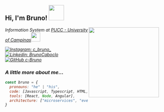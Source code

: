 <h2> Hi, I'm Bruno! <img src="https://media.giphy.com/media/KcWdO5QnBY8vu5odJO/giphy.gif" width="50"></h2>

<img align='right' src="https://assets.b9.com.br/wp-content/uploads/2015/05/starbucks-gif-grande.gif" width="230" border-radius="50px">
<p><em>Information System at <a href="https://www.puc-campinas.edu.br">PUCC - University of Campinas</a><img src="https://media.giphy.com/media/fYSnHlufseco8Fh93Z/giphy.gif" width="30">

[![Instagram: c_bruno_](https://img.shields.io/twitter/follow/ThaiiBraga?style=social)](https://www.instagram.com/c_bruno_?r=nametag)
[![Linkedin: BrunoCaboclo](https://img.shields.io/badge/-thaianebraga-blue?style=flat-square&logo=Linkedin&logoColor=white&link=https://www.linkedin.com/in/thaianebraga/)](https://www.linkedin.com/in/bruno-caboclo-44a358197)
[![GitHub c-Bruno](https://img.shields.io/github/followers/thaiane?label=follow&style=social)](https://github.com/c-Bruno)

### A little more about me...  
```javascript
const bruno = {
  pronouns: "he" | "his",
  code: [Javascript, Typescript, HTML, CSS, Python, Java],
  tools: [React, Node, Angular],
  architecture: ["microservices", "event-driven", "design system pattern"],
}
```
